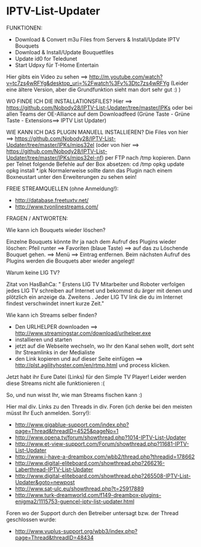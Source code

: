 IPTV-List-Updater
==================

FUNKTIONEN:
- Download & Convert m3u Files from Servers &amp; Install/Update IPTV Bouquets 
- Download & Install/Update Bouquetfiles
- Update id0 for Teledunet
- Start Udpxy für T-Home Entertain

Hier gibts ein Video zu sehen ==> http://m.youtube.com/watch?v=tc7zs4wRFYg&desktop_uri=%2Fwatch%3Fv%3Dtc7zs4wRFYg
(Leider eine ältere Version, aber die Grundfunktion sieht man dort sehr gut :) )

WO FINDE ICH DIE INSTALLATIONSFILES?
Hier ==> https://github.com/Nobody28/IPTV-List-Updater/tree/master/IPKs
oder bei allen Teams der OE-Alliance auf dem Downloadfeed (Grüne Taste - Grüne Taste - Extensions==> IPTV List Updater)

WIE KANN ICH DAS PLUGIN MANUELL INSTALLIEREN?
Die Files von hier ==> https://github.com/Nobody28/IPTV-List-Updater/tree/master/IPKs/mips32el (oder von hier ==> https://github.com/Nobody28/IPTV-List-Updater/tree/master/IPKs/mips32el-nf) per FTP nach /tmp kopieren.
Dann per Telnet folgende Befehle auf der Box absetzen:
    cd /tmp
    opkg update
    opkg install *.ipk
Normalerweise sollte dann das Plugin nach einem Boxneustart unter den Erweiterungen zu sehen sein!


FREIE STREAMQUELLEN (ohne Anmeldung!):

- http://database.freetuxtv.net/
- http://www.tvonlinestreams.com/


FRAGEN / ANTWORTEN:

Wie kann ich Bouquets wieder löschen?

Einzelne Bouquets könnte Ihr ja nach dem Aufruf des Plugins wieder löschen:
Pfeil runter ==> Favoriten (blaue Taste) ==> auf das zu Löschende Bouquet gehen. ==> Menü ==> Eintrag entfernen.
Beim nächsten Aufruf des Plugins werden die Bouquets aber wieder angelegt!


Warum keine LIG TV?

Zitat von HasBahCa:
" Erstens LIG TV Mitarbeiter und Roboter verfolgen jedes LIG TV schreiben auf Internet und bekommst du ärger mit denen und plötzlich ein anzeige da.
Zweitens . Jeder LIG TV link die du im Internet findest verschwindet innert kurze Zeit." 


Wie kann ich Streams selber finden?

- Den URLHELPER downloaden ==> http://www.streamingstar.com/download/urlhelper.exe
- installieren und starten
- jetzt auf die Webseite wechseln, wo Ihr den Kanal sehen wollt, dort seht Ihr Streamlinks in der Medialiste
- den Link kopieren und auf dieser Seite einfügen ==> http://plst.agilityhoster.com/en/rtmp.html
und process klicken.

Jetzt habt ihr Eure Datei (Links) für den Simple TV Player!
Leider werden diese Streams nicht alle funktionieren :(

So, und nun wisst Ihr, wie man Streams fischen kann :)

Hier mal div. Links zu den Threads in div. Foren (ich denke bei den meisten müsst Ihr Euch anmelden. Sorry!):
- http://www.gigablue-support.com/index.php?page=Thread&threadID=4525&pageNo=1
- http://www.opena.tv/forum/showthread.php?1014-IPTV-List-Updater
- http://www.et-view-support.com/Forum/showthread.php?11681-IPTV-List-Updater
- http://www.i-have-a-dreambox.com/wbb2/thread.php?threadid=178662
- http://www.digital-eliteboard.com/showthread.php?266216-Laberthread-IPTV-List-Updater
- http://www.digital-eliteboard.com/showthread.php?265508-IPTV-List-Updater&goto=newpost
- http://www.sat-ulc.eu/showthread.php?t=25917889
- http://www.turk-dreamworld.com/f149-dreambox-plugins-enigma2/1115753-guencel-iptv-list-updater.html

Foren wo der Support durch den Betreiber untersagt bzw. der Thread geschlossen wurde:
- http://www.vuplus-support.org/wbb3/index.php?page=Thread&threadID=48434
